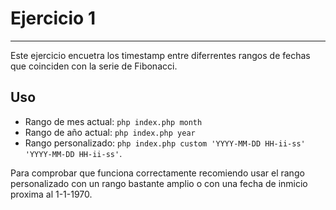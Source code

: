# Ejercicio 1

---

Este ejercicio encuetra los timestamp entre diferrentes rangos de fechas que coinciden con la serie de Fibonacci.

## Uso

- Rango de mes actual: `php index.php month`
- Rango de año actual: `php index.php year`
- Rango personalizado: `php index.php custom 'YYYY-MM-DD HH-ii-ss' 'YYYY-MM-DD HH-ii-ss'`.

Para comprobar que funciona correctamente recomiendo usar el rango personalizado con un rango bastante amplio o con una fecha de inmicio proxima al 1-1-1970.
